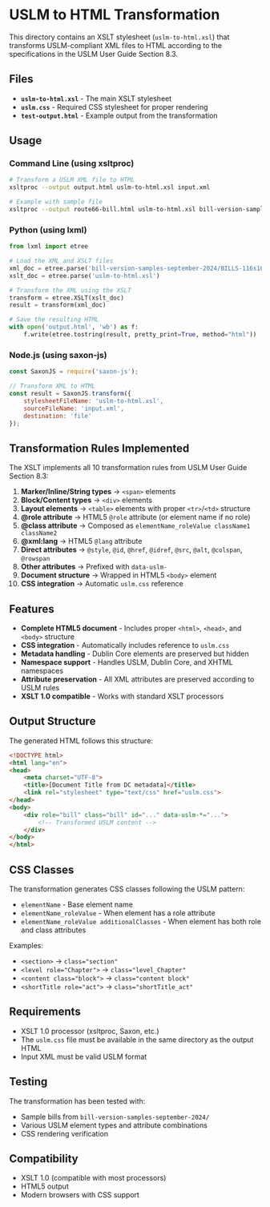 # USLM to HTML Transformation

This directory contains an XSLT stylesheet (`uslm-to-html.xsl`) that transforms USLM-compliant XML files to HTML according to the specifications in the USLM User Guide Section 8.3.

## Files

- **`uslm-to-html.xsl`** - The main XSLT stylesheet
- **`uslm.css`** - Required CSS stylesheet for proper rendering
- **`test-output.html`** - Example output from the transformation

## Usage

### Command Line (using xsltproc)

```bash
# Transform a USLM XML file to HTML
xsltproc --output output.html uslm-to-html.xsl input.xml

# Example with sample file
xsltproc --output route66-bill.html uslm-to-html.xsl bill-version-samples-september-2024/BILLS-116s1014es.xml
```

### Python (using lxml)

```python
from lxml import etree

# Load the XML and XSLT files
xml_doc = etree.parse('bill-version-samples-september-2024/BILLS-116s1014es.xml')
xslt_doc = etree.parse('uslm-to-html.xsl')

# Transform the XML using the XSLT
transform = etree.XSLT(xslt_doc)
result = transform(xml_doc)

# Save the resulting HTML
with open('output.html', 'wb') as f:
    f.write(etree.tostring(result, pretty_print=True, method="html"))
```

### Node.js (using saxon-js)

```javascript
const SaxonJS = require('saxon-js');

// Transform XML to HTML
const result = SaxonJS.transform({
    stylesheetFileName: 'uslm-to-html.xsl',
    sourceFileName: 'input.xml',
    destination: 'file'
});
```

## Transformation Rules Implemented

The XSLT implements all 10 transformation rules from USLM User Guide Section 8.3:

1. **Marker/Inline/String types** → `<span>` elements
2. **Block/Content types** → `<div>` elements
3. **Layout elements** → `<table>` elements with proper `<tr>`/`<td>` structure
4. **@role attribute** → HTML5 `@role` attribute (or element name if no role)
5. **@class attribute** → Composed as `elementName_roleValue className1 className2`
6. **@xml:lang** → HTML5 `@lang` attribute
7. **Direct attributes** → `@style`, `@id`, `@href`, `@idref`, `@src`, `@alt`, `@colspan`, `@rowspan`
8. **Other attributes** → Prefixed with `data-uslm-`
9. **Document structure** → Wrapped in HTML5 `<body>` element
10. **CSS integration** → Automatic `uslm.css` reference

## Features

- **Complete HTML5 document** - Includes proper `<html>`, `<head>`, and `<body>` structure
- **CSS integration** - Automatically includes reference to `uslm.css`
- **Metadata handling** - Dublin Core elements are preserved but hidden
- **Namespace support** - Handles USLM, Dublin Core, and XHTML namespaces
- **Attribute preservation** - All XML attributes are preserved according to USLM rules
- **XSLT 1.0 compatible** - Works with standard XSLT processors

## Output Structure

The generated HTML follows this structure:

```html
<!DOCTYPE html>
<html lang="en">
<head>
    <meta charset="UTF-8">
    <title>[Document Title from DC metadata]</title>
    <link rel="stylesheet" type="text/css" href="uslm.css">
</head>
<body>
    <div role="bill" class="bill" id="..." data-uslm-*="...">
        <!-- Transformed USLM content -->
    </div>
</body>
</html>
```

## CSS Classes

The transformation generates CSS classes following the USLM pattern:
- `elementName` - Base element name
- `elementName_roleValue` - When element has a role attribute
- `elementName_roleValue additionalClasses` - When element has both role and class attributes

Examples:
- `<section>` → `class="section"`
- `<level role="Chapter">` → `class="level_Chapter"`
- `<content class="block">` → `class="content block"`
- `<shortTitle role="act">` → `class="shortTitle_act"`

## Requirements

- XSLT 1.0 processor (xsltproc, Saxon, etc.)
- The `uslm.css` file must be available in the same directory as the output HTML
- Input XML must be valid USLM format

## Testing

The transformation has been tested with:
- Sample bills from `bill-version-samples-september-2024/`
- Various USLM element types and attribute combinations
- CSS rendering verification

## Compatibility

- XSLT 1.0 (compatible with most processors)
- HTML5 output
- Modern browsers with CSS support
